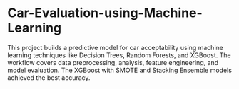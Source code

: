 # Car-Evaluation-using-Machine-Learning
This project builds a predictive model for car acceptability using machine learning techniques like Decision Trees, Random Forests, and XGBoost. The workflow covers data preprocessing, analysis, feature engineering, and model evaluation. The XGBoost with SMOTE and Stacking Ensemble models achieved the best accuracy.
